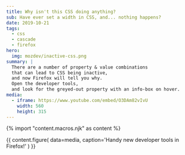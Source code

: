 ```yaml
---
title: Why isn't this CSS doing anything?
sub: Have ever set a width in CSS, and... nothing happens?
date: 2019-10-21
tags:
  - css
  - cascade
  - firefox
hero:
  img: mozdev/inactive-css.png
summary: |
  There are a number of property & value combinations
  that can lead to CSS being inactive,
  and now Firefox will tell you why.
  Open the developer tools,
  and look for the greyed-out property with an info-box on hover.
media:
  - iframe: https://www.youtube.com/embed/O3DAm82vIvU
    width: 560
    height: 315
---
```

{% import "content.macros.njk" as content %}

{{ content.figure(
  data=media,
  caption='Handy new developer tools in Firefox!'
) }}
